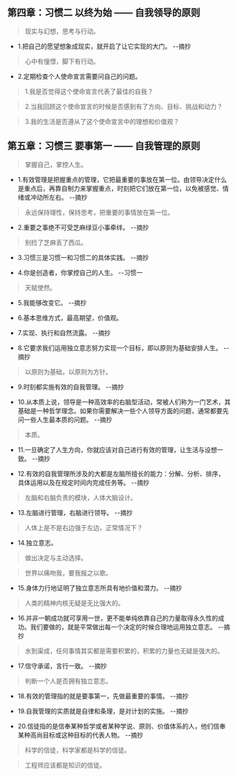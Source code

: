 ## 第四章：习惯二 以终为始 —— 自我领导的原则

>现实与幻想，思考与行动。

- 1.把自己的愿望想象成现实，就开启了让它实现的大门。 --摘抄

>心中有憧憬，脚下有行动。

- 2.定期检查个人使命宣言需要问自己的问题。

>1.我是否觉得这个使命宣言代表了最佳的自我？

>2.当我回顾这个使命宣言的时候是否感到有了方向、目标、挑战和动力？

>3.我的生活是否遵从了这个使命宣言中的理想和价值观？

## 第五章：习惯三 要事第一 —— 自我管理的原则

>掌握自己，掌控人生。

- 1.有效管理是把握重点的管理，它把最重要的事放在第一位。由领导决定什么是重点后，再靠自制力来掌握重点，时刻把它们放在第一位，以免被感觉、情绪或冲动所左右。 --摘抄

>永远保持理性，保持思考，把重要的事情放在第一位。

- 2.重要之事绝不可受芝麻绿豆小事牵绊。 --摘抄

>别捡了芝麻丢了西瓜。

- 3.习惯三是习惯一和习惯二的具体实践。 --摘抄

- 4.你是创造者，你掌控自己的人生。 --习惯一

>天赋使然。

- 5.我能够改变它。 --摘抄

- 6.基本思维方式，最高期望，价值观。

- 7.实现、执行和自然流露。 --摘抄

- 8.它要求我们运用独立意志努力实现一个目标，即以原则为基础安排人生。 --摘抄

>以原则为基础，以原则为方针。

- 9.时刻都实施有效的自我管理。 --摘抄

- 10.从本质上说，领导是一种高效率的右脑型活动，常被人们称为一门艺术，其基础是一种哲学理念。如果你需要解决一些个人领导方面的问题，通常都要先问一些人生最本质的问题。 --摘抄

>本质。

- 11.一旦确定了人生方向，你就应该对自己进行有效的管理，让生活与设想一致。 --摘抄

- 12.有效的自我管理所涉及的大都是左脑所擅长的能力：分解、分析、排序，具体运用以及在规定时间内完成任务等。 --摘抄

>左脑和右脑负责的模块，人体大脑设计。

- 13.左脑进行管理，右脑进行领导。 --摘抄

>人体上是不是右边强于左边，正常情况下？

- 14.独立意志。

>做出决定与主动选择。

>世界以痛吻我，要我报之以歌。

- 15.身体力行地证明了独立意志所具有地价值和潜力。 --摘抄

>人类的精神内核无疑是无比强大的。

- 16.并非一朝成功就可享用一世，更不能单纯依靠自己的力量取得永久性的成功。我们要做的，就是平常做出每一个决定的时候合理地运用独立意志。 --摘抄

>水到渠成，任何事情其实都是需要积累的，积累的力量也无疑是强大的。

- 17.信守承诺，言行一致。 --摘抄

>判断一个人是否拥有独立意志。

- 18.有效的管理指的就是要事第一，先做最重要的事情。 --摘抄

- 19.自我管理的实质就是自律和条理，是对计划的实施。 --摘抄

- 20.信徒指的是信奉某种哲学或者某种学说、原则、价值体系的人，他们信奉某种高尚目标或这种目标的代表人物。 --摘抄

>科学的信徒，科学家都是科学的信徒。

>工程师应该都是知识的信徒。
